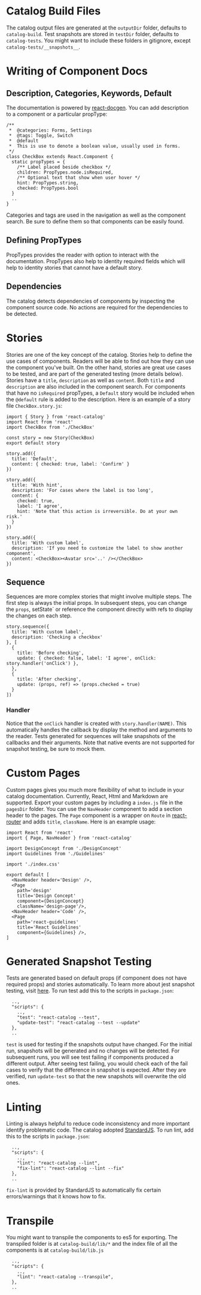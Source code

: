 # Catalog Build Files
The catalog output files are generated at the `outputDir` folder, defaults to `catalog-build`. Test snapshots are stored in `testDir` folder, defaults to `catalog-tests`. You might want to include these folders in gitignore, except `catalog-tests/__snapshots__`.

# Writing of Component Docs

## Description, Categories, Keywords, Default
The documentation is powered by [react-docgen](https://github.com/reactjs/react-docgen). You can add description to a component or a particular propType:
```
/**
 *  @categories: Forms, Settings
 *  @tags: Toggle, Switch
 *  @default
 *  This is use to denote a boolean value, usually used in forms.
 */
class CheckBox extends React.Component {
  static propTypes = {
    /** Label placed beside checkbox */
    children: PropTypes.node.isRequired,
    /** Optional text that show when user hover */
    hint: PropTypes.string,
    checked: PropTypes.bool
  }
  ..
}
```
Categories and tags are used in the navigation as well as the component search. Be sure to define them so that components can be easily found.

## Defining PropTypes
PropTypes provides the reader with option to interact with the documentation. PropTypes also help to identity required fields which will help to identity stories that cannot have a default story.

## Dependencies
The catalog detects dependencies of components by inspecting the component source code. No actions are required for the dependencies to be detected.

# Stories
Stories are one of the key concept of the catalog. Stories help to define the use cases of components. Readers will be able to find out how they can use the component you've built. On the other hand, stories are great use cases to be tested, and are part of the generated testing (more details below). Stories have a `title`, `description` as well as `content`. Both `title` and `description` are also included in the component search. For components that have no `isRequired` propTypes, a `Default` story would be included when the `@default` rule is added to the description. Here is an example of a story file `CheckBox.story.js`:
```
import { Story } from 'react-catalog'
import React from 'react'
import CheckBox from './CheckBox'

const story = new Story(CheckBox)
export default story

story.add({
  title: 'Default',
  content: { checked: true, label: 'Confirm' }
})

story.add({
  title: 'With hint',
  description: 'For cases where the label is too long',
  content: {
    checked: true,
    label: 'I agree',
    hint: 'Note that this action is irreversible. Do at your own risk.'
  }
})

story.add({
  title: 'With custom label',
  description: 'If you need to customize the label to show another component',
  content: <CheckBox><Avatar src='..' /></CheckBox>
})
```

## Sequence
Sequences are more complex stories that might involve multiple steps. The first step is always the initial props. In subsequent steps, you can change the `props`, setState` or reference the component directly with refs to display the changes on each step.
```
story.sequence({
  title: 'With custom label',
  description: 'Checking a checkbox'
}, [
  {
    title: 'Before checking',
    update: { checked: false, label: 'I agree', onClick: story.handler('onClick') },
  },
  {
    title: 'After checking',
    update: (props, ref) => (props.checked = true)
  }
])
```

### Handler
Notice that the `onClick` handler is created with `story.handler(NAME)`. This automatically handles the callback by display the method and arguments to the reader. Tests generated for sequences will take snapshots of the callbacks and their arguments. Note that native events are not supported for snapshot testing, be sure to mock them.

# Custom Pages
Custom pages gives you much more flexibility of what to include in your catalog documentation. Currently, React, Html and Markdown are supported. Export your custom pages by including a `index.js` file in the `pagesDir` folder. You can use the `NavHeader` component to add a section header to the pages. The `Page` component is a wrapper on `Route` in [react-router](https://github.com/reactjs/react-router) and adds `title`, `className`. Here is an example usage:
```
import React from 'react'
import { Page, NavHeader } from 'react-catalog'

import DesignConcept from './DesignConcept'
import Guidelines from './Guidelines'

import './index.css'

export default [
  <NavHeader header='Design' />,
  <Page
    path='design'
    title='Design Concept'
    component={DesignConcept}
    className='design-page'/>,
  <NavHeader header='Code' />,
  <Page
    path='react-guidelines'
    title='React Guidelines'
    component={Guidelines} />,
]
```

# Generated Snapshot Testing
Tests are generated based on default props (if component does not have required props) and stories automatically. To learn more about jest snapshot testing, visit [here](https://facebook.github.io/jest/blog/2016/07/27/jest-14.html). To run test add this to the scripts in `package.json`:
```
  ..,
  "scripts": {
    ..,
    "test": "react-catalog --test",
    "update-test": "react-catalog --test --update"
  },
  ..
```
`test` is used for testing if the snapshots output have changed. For the initial run, snapshots will be generated and no changes will be detected. For subsequent runs, you will see test failing if components produced a different output. After seeing test failing, you would check each of the fail cases to verify that the difference in snapshot is expected. After they are verified, run `update-test` so that the new snapshots will overwrite the old ones.

# Linting
Linting is always helpful to reduce code inconsistency and more important identify problematic code. The catalog adopted [StandardJS](http://standardjs.com). To run lint, add this to the scripts in `package.json`:
```
  ..,
  "scripts": {
    ..,
    "lint": "react-catalog --lint",
    "fix-lint": "react-catalog --lint --fix"
  },
  ..
```
`fix-lint` is provided by StandardJS to automatically fix certain errors/warnings that it knows how to fix.

# Transpile
You might want to transpile the components to es5 for exporting. The transpiled folder is at `catalog-build/lib/*` and the index file of all the components is at `catalog-build/lib.js`
```
  ..,
  "scripts": {
    ..,
    "lint": "react-catalog --transpile",
  },
  ..
```
